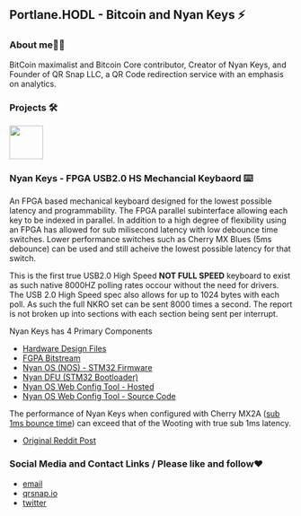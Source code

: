 ## Portlane.HODL - Bitcoin and Nyan Keys ⚡

### About me🙋‍♂️
BitCoin maximalist and Bitcoin Core contributor, Creator of Nyan Keys, and Founder of QR Snap LLC, a QR Code redirection service with an emphasis on analytics. 

### Projects 🛠️
<div align="left">
 <img src="https://github.com/russeree/nyan-keys-stm32-firmware/raw/master/assets/images/icon_square.png" width="60" height="60">
</div>

### Nyan Keys - FPGA USB2.0 HS Mechancial Keybaord ⌨️
An FPGA based mechanical keyboard designed for the lowest possible latency and programmability. The FPGA parallel subinterface allowing each key to be indexed in parallel. In addition to a high degree of flexibility using an FPGA has allowed for sub milisecond latency with low debounce time switches. Lower performance switches such as Cherry MX Blues (5ms debounce) can be used and still acheive the lowest possible latency for that switch.

This is the first true USB2.0 High Speed __NOT FULL SPEED__ keyboard to exist as such native 8000HZ polling rates occour without the need for drivers. The USB 2.0 High Speed spec also allows for up to 1024 bytes with each poll. As such the full NKRO set can be sent 8000 times a second. The report is not broken up into sections with each section being sent per interrupt. 

Nyan Keys has 4 Primary Components
 - [Hardware Design Files](https://github.com/russeree/nyan-keys-hardware;)
 - [FGPA Bitstream](https://github.com/russeree/nyan-keys-ice40hx4k-bitstream)
 - [Nyan OS (NOS) - STM32 Firmware](https://github.com/russeree/nyan-keys-stm32-firmware)
 - [Nyan DFU (STM32 Bootloader)](https://github.com/russeree/nyan-keys-dfu-bootloader)
 - [Nyan OS Web Config Tool - Hosted](https://russeree.github.io/)
 - [Nyan OS Web Config Tool - Source Code](https://github.com/russeree/nyan-keys-gui)
 
The performance of Nyan Keys when configured with Cherry MX2A ([sub 1ms bounce time](https://www.cherry-world.com/company/press/article/cherry-mx2a-exceeding-expectations)) can exceed that of the Wooting with true sub 1ms latency. 
 - [Original Reddit Post](https://www.reddit.com/r/FPGA/comments/17rt1rc/a_little_side_project_of_mine_fpga_based)

### Social Media and Contact Links / Please like and follow❤️
* [email](mailto:admin@qrsnap.io)
* [qrsnap.io](https://qrsnap.io)
* [twitter](https://twitter.com/PortlandHodl)
